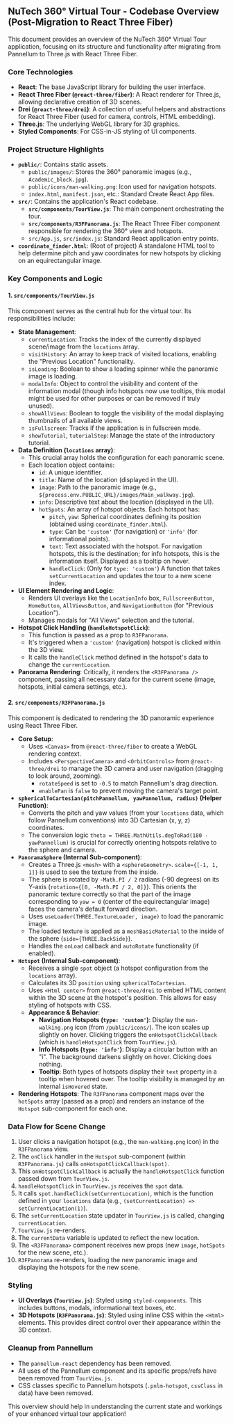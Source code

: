 ## NuTech 360° Virtual Tour - Codebase Overview (Post-Migration to React Three Fiber)

This document provides an overview of the NuTech 360° Virtual Tour application, focusing on its structure and functionality after migrating from Pannellum to Three.js with React Three Fiber.

### Core Technologies

*   **React**: The base JavaScript library for building the user interface.
*   **React Three Fiber (`@react-three/fiber`)**: A React renderer for Three.js, allowing declarative creation of 3D scenes.
*   **Drei (`@react-three/drei`)**: A collection of useful helpers and abstractions for React Three Fiber (used for camera, controls, HTML embedding).
*   **Three.js**: The underlying WebGL library for 3D graphics.
*   **Styled Components**: For CSS-in-JS styling of UI components.

### Project Structure Highlights

*   **`public/`**: Contains static assets.
    *   `public/images/`: Stores the 360° panoramic images (e.g., `Academic_block.jpg`).
    *   `public/icons/man-walking.png`: Icon used for navigation hotspots.
    *   `index.html`, `manifest.json`, etc.: Standard Create React App files.
*   **`src/`**: Contains the application's React codebase.
    *   **`src/components/TourView.js`**: The main component orchestrating the tour.
    *   **`src/components/R3FPanorama.js`**: The React Three Fiber component responsible for rendering the 360° view and hotspots.
    *   `src/App.js`, `src/index.js`: Standard React application entry points.
*   **`coordinate_finder.html`**: (Root of project) A standalone HTML tool to help determine pitch and yaw coordinates for new hotspots by clicking on an equirectangular image.

### Key Components and Logic

#### 1. `src/components/TourView.js`

This component serves as the central hub for the virtual tour. Its responsibilities include:

*   **State Management**:
    *   `currentLocation`: Tracks the index of the currently displayed scene/image from the `locations` array.
    *   `visitHistory`: An array to keep track of visited locations, enabling the "Previous Location" functionality.
    *   `isLoading`: Boolean to show a loading spinner while the panoramic image is loading.
    *   `modalInfo`: Object to control the visibility and content of the information modal (though info hotspots now use tooltips, this modal might be used for other purposes or can be removed if truly unused).
    *   `showAllViews`: Boolean to toggle the visibility of the modal displaying thumbnails of all available views.
    *   `isFullscreen`: Tracks if the application is in fullscreen mode.
    *   `showTutorial`, `tutorialStep`: Manage the state of the introductory tutorial.
*   **Data Definition (`locations` array)**:
    *   This crucial array holds the configuration for each panoramic scene.
    *   Each location object contains:
        *   `id`: A unique identifier.
        *   `title`: Name of the location (displayed in the UI).
        *   `image`: Path to the panoramic image (e.g., `${process.env.PUBLIC_URL}/images/Main_walkway.jpg`).
        *   `info`: Descriptive text about the location (displayed in the UI).
        *   `hotSpots`: An array of hotspot objects. Each hotspot has:
            *   `pitch`, `yaw`: Spherical coordinates defining its position (obtained using `coordinate_finder.html`).
            *   `type`: Can be `'custom'` (for navigation) or `'info'` (for informational points).
            *   `text`: Text associated with the hotspot. For navigation hotspots, this is the destination; for info hotspots, this is the information itself. Displayed as a tooltip on hover.
            *   `handleClick`: (Only for `type: 'custom'`) A function that takes `setCurrentLocation` and updates the tour to a new scene index.
*   **UI Element Rendering and Logic**:
    *   Renders UI overlays like the `LocationInfo` box, `FullscreenButton`, `HomeButton`, `AllViewsButton`, and `NavigationButton` (for "Previous Location").
    *   Manages modals for "All Views" selection and the tutorial.
*   **Hotspot Click Handling (`handleHotspotClick`)**:
    *   This function is passed as a prop to `R3FPanorama`.
    *   It's triggered when a `'custom'` (navigation) hotspot is clicked within the 3D view.
    *   It calls the `handleClick` method defined in the hotspot's data to change the `currentLocation`.
*   **Panorama Rendering**: Critically, it renders the `<R3FPanorama />` component, passing all necessary data for the current scene (image, hotspots, initial camera settings, etc.).

#### 2. `src/components/R3FPanorama.js`

This component is dedicated to rendering the 3D panoramic experience using React Three Fiber.

*   **Core Setup**:
    *   Uses `<Canvas>` from `@react-three/fiber` to create a WebGL rendering context.
    *   Includes `<PerspectiveCamera>` and `<OrbitControls>` from `@react-three/drei` to manage the 3D camera and user navigation (dragging to look around, zooming).
        *   `rotateSpeed` is set to `-0.5` to match Pannellum's drag direction.
        *   `enablePan` is `false` to prevent moving the camera's target point.
*   **`sphericalToCartesian(pitchPannellum, yawPannellum, radius)` (Helper Function)**:
    *   Converts the pitch and yaw values (from your `locations` data, which follow Pannellum conventions) into 3D Cartesian (x, y, z) coordinates.
    *   The conversion logic `theta = THREE.MathUtils.degToRad(180 - yawPannellum)` is crucial for correctly orienting hotspots relative to the sphere and camera.
*   **`PanoramaSphere` (Internal Sub-component)**:
    *   Creates a Three.js `<mesh>` with a `<sphereGeometry>`. `scale={[-1, 1, 1]}` is used to see the texture from the inside.
    *   The sphere is rotated by `-Math.PI / 2` radians (-90 degrees) on its Y-axis (`rotation={[0, -Math.PI / 2, 0]}`). This orients the panoramic texture correctly so that the part of the image corresponding to `yaw = 0` (center of the equirectangular image) faces the camera's default forward direction.
    *   Uses `useLoader(THREE.TextureLoader, image)` to load the panoramic image.
    *   The loaded texture is applied as a `meshBasicMaterial` to the inside of the sphere (`side={THREE.BackSide}`).
    *   Handles the `onLoad` callback and `autoRotate` functionality (if enabled).
*   **`Hotspot` (Internal Sub-component)**:
    *   Receives a single `spot` object (a hotspot configuration from the `locations` array).
    *   Calculates its 3D `position` using `sphericalToCartesian`.
    *   Uses `<Html center>` from `@react-three/drei` to embed HTML content within the 3D scene at the hotspot's position. This allows for easy styling of hotspots with CSS.
    *   **Appearance & Behavior**:
        *   **Navigation Hotspots (`type: 'custom'`)**: Display the `man-walking.png` icon (from `/public/icons/`). The icon scales up slightly on hover. Clicking triggers the `onHotspotClickCallback` (which is `handleHotspotClick` from `TourView.js`).
        *   **Info Hotspots (`type: 'info'`)**: Display a circular button with an "i". The background darkens slightly on hover. Clicking does nothing.
        *   **Tooltip**: Both types of hotspots display their `text` property in a tooltip when hovered over. The tooltip visibility is managed by an internal `isHovered` state.
*   **Rendering Hotspots**: The `R3FPanorama` component maps over the `hotSpots` array (passed as a prop) and renders an instance of the `Hotspot` sub-component for each one.

### Data Flow for Scene Change

1.  User clicks a navigation hotspot (e.g., the `man-walking.png` icon) in the `R3FPanorama` view.
2.  The `onClick` handler in the `Hotspot` sub-component (within `R3FPanorama.js`) calls `onHotspotClickCallback(spot)`.
3.  This `onHotspotClickCallback` is actually the `handleHotspotClick` function passed down from `TourView.js`.
4.  `handleHotspotClick` in `TourView.js` receives the `spot` data.
5.  It calls `spot.handleClick(setCurrentLocation)`, which is the function defined in your `locations` data (e.g., `(setCurrentLocation) => setCurrentLocation(1)`).
6.  The `setCurrentLocation` state updater in `TourView.js` is called, changing `currentLocation`.
7.  `TourView.js` re-renders.
8.  The `currentData` variable is updated to reflect the new location.
9.  The `<R3FPanorama>` component receives new props (new `image`, `hotSpots` for the new scene, etc.).
10. `R3FPanorama` re-renders, loading the new panoramic image and displaying the hotspots for the new scene.

### Styling

*   **UI Overlays (`TourView.js`)**: Styled using `styled-components`. This includes buttons, modals, informational text boxes, etc.
*   **3D Hotspots (`R3FPanorama.js`)**: Styled using inline CSS within the `<Html>` elements. This provides direct control over their appearance within the 3D context.

### Cleanup from Pannellum

*   The `pannellum-react` dependency has been removed.
*   All uses of the Pannellum component and its specific props/refs have been removed from `TourView.js`.
*   CSS classes specific to Pannellum hotspots (`.pnlm-hotspot`, `cssClass` in data) have been removed.

This overview should help in understanding the current state and workings of your enhanced virtual tour application! 